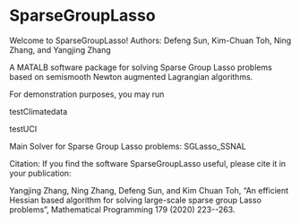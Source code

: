 # SparseGroupLasso
Welcome to SparseGroupLasso! 
Authors: Defeng Sun, Kim-Chuan Toh, Ning Zhang, and Yangjing Zhang

A MATALB software package for solving Sparse Group Lasso problems 
based on semismooth Newton augmented Lagrangian algorithms.
 
For demonstration purposes, you may run 

testClimatedata

testUCI

Main Solver for Sparse Group Lasso problems: SGLasso_SSNAL


Citation:
If you find the software SparseGroupLasso useful, 
please cite it in your publication:

Yangjing Zhang, Ning Zhang, Defeng Sun, and Kim Chuan Toh, 
“An efficient Hessian based algorithm for solving large-scale sparse group Lasso problems”, Mathematical Programming 179 (2020) 223--263.
